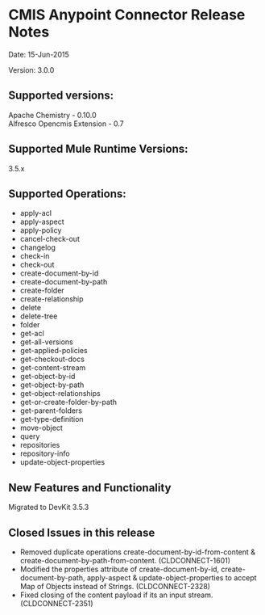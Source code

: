 CMIS Anypoint Connector Release Notes
==========================================
  
Date: 15-Jun-2015
  
Version: 3.0.0
  
Supported versions:
------------------------------
Apache Chemistry - 0.10.0       
Alfresco Opencmis Extension - 0.7

Supported Mule Runtime Versions:
--------------------------------
3.5.x

Supported Operations:
------------------------------
* apply-acl
* apply-aspect
* apply-policy
* cancel-check-out
* changelog
* check-in
* check-out
* create-document-by-id
* create-document-by-path
* create-folder
* create-relationship
* delete
* delete-tree
* folder
* get-acl
* get-all-versions
* get-applied-policies
* get-checkout-docs
* get-content-stream
* get-object-by-id
* get-object-by-path
* get-object-relationships
* get-or-create-folder-by-path
* get-parent-folders
* get-type-definition
* move-object
* query
* repositories
* repository-info
* update-object-properties 
  
New Features and Functionality
------------------------------
Migrated to DevKit 3.5.3

Closed Issues in this release
-----------------------------
- Removed duplicate operations create-document-by-id-from-content & create-document-by-path-from-content. (CLDCONNECT-1601)
- Modified the properties attribute of create-document-by-id, create-document-by-path, apply-aspect & update-object-properties to accept Map of Objects instead of Strings. (CLDCONNECT-2328)
- Fixed closing of the content payload if its an input stream. (CLDCONNECT-2351)
    
